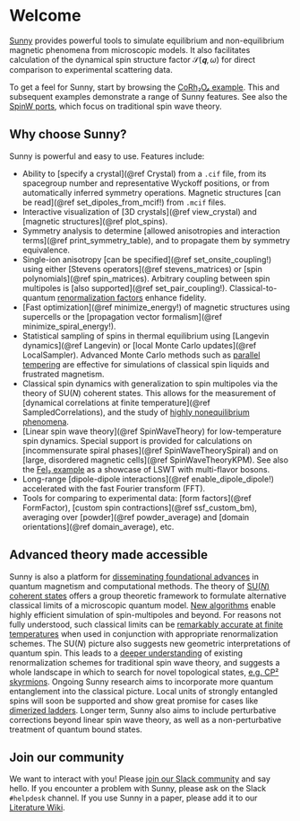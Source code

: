 # Welcome

[Sunny](https://github.com/SunnySuite/Sunny.jl/) provides powerful tools to
simulate equilibrium and non-equilibrium magnetic phenomena from microscopic
models. It also facilitates calculation of the dynamical spin structure factor
$\mathcal{S}(𝐪,ω)$ for direct comparison to experimental scattering data.

To get a feel for Sunny, start by browsing the [CoRh₂O₄ example](@ref "1. Spin
wave simulations of CoRh₂O₄"). This and subsequent examples demonstrate a range
of Sunny features. See also the [SpinW ports](@ref "SW01 - FM Heisenberg
chain"), which focus on traditional spin wave theory.

## Why choose Sunny?

Sunny is powerful and easy to use. Features include:

- Ability to [specify a crystal](@ref Crystal) from a `.cif` file, from its
  spacegroup number and representative Wyckoff positions, or from automatically
  inferred symmetry operations. Magnetic structures [can be read](@ref
  set_dipoles_from_mcif!) from `.mcif` files.
- Interactive visualization of [3D crystals](@ref view_crystal) and [magnetic
  structures](@ref plot_spins).
- Symmetry analysis to determine [allowed anisotropies and interaction
  terms](@ref print_symmetry_table), and to propagate them by symmetry
  equivalence.
- Single-ion anisotropy [can be specified](@ref set_onsite_coupling!) using
  either [Stevens operators](@ref stevens_matrices) or [spin polynomials](@ref
  spin_matrices). Arbitrary coupling between spin multipoles is [also
  supported](@ref set_pair_coupling!). Classical-to-quantum [renormalization
  factors](@ref "Interaction Renormalization") enhance fidelity.
- [Fast optimization](@ref minimize_energy!) of magnetic structures using
  supercells or the [propagation vector formalism](@ref
  minimize_spiral_energy!).
- Statistical sampling of spins in thermal equilibrium using [Langevin
  dynamics](@ref Langevin) or [local Monte Carlo updates](@ref LocalSampler).
  Advanced Monte Carlo methods such as [parallel
  tempering](https://github.com/SunnySuite/Sunny.jl/tree/main/examples/extra/Advanced_MC)
  are effective for simulations of classical spin liquids and frustrated
  magnetism.
- Classical spin dynamics with generalization to spin multipoles via the theory
  of SU(_N_) coherent states. This allows for the measurement of [dynamical
  correlations at finite temperature](@ref SampledCorrelations), and the study of
  [highly nonequilibrium phenomena](@ref "6. Dynamical quench into CP² skyrmion
  liquid").
- [Linear spin wave theory](@ref SpinWaveTheory) for low-temperature spin
  dynamics. Special support is provided for calculations on [incommensurate
  spiral phases](@ref SpinWaveTheorySpiral) and on [large, disordered magnetic
  cells](@ref SpinWaveTheoryKPM). See also the [FeI₂ example](@ref "3.
  Multi-flavor spin wave simulations of FeI₂") as a showcase of LSWT with
  multi-flavor bosons.
- Long-range [dipole-dipole interactions](@ref enable_dipole_dipole!)
  accelerated with the fast Fourier transform (FFT).
- Tools for comparing to experimental data: [form factors](@ref FormFactor),
  [custom spin contractions](@ref ssf_custom_bm), averaging over [powder](@ref
  powder_average) and [domain orientations](@ref domain_average), etc.

## Advanced theory made accessible

Sunny is also a platform for [disseminating foundational
advances](https://github.com/SunnySuite/Sunny.jl/wiki/Sunny-literature#methods)
in quantum magnetism and computational methods. The theory of [SU(_N_) coherent
states](https://doi.org/10.1103/PhysRevB.104.104409) offers a group theoretic
framework to formulate alternative classical limits of a microscopic quantum
model. [New algorithms](https://doi.org/10.1103/PhysRevB.106.235154) enable
highly efficient simulation of spin-multipoles and beyond. For reasons not fully
understood, such classical limits can be [remarkably accurate at finite
temperatures](https://doi.org/10.1103/PhysRevB.109.014427) when used in
conjunction with appropriate renormalization schemes. The SU(_N_) picture also
suggests new geometric interpretations of quantum spin. This leads to a [deeper
understanding](https://arxiv.org/abs/2304.03874) of existing renormalization
schemes for traditional spin wave theory, and suggests a whole landscape in
which to search for novel topological states, [e.g. CP²
skyrmions](https://doi.org/10.1038/s41467-023-39232-8). Ongoing Sunny research
aims to incorporate more quantum entanglement into the classical picture. Local
units of strongly entangled spins will soon be supported and show great promise
for cases like [dimerized ladders](https://doi.org/10.1103/PhysRevB.110.104403).
Longer term, Sunny also aims to include perturbative corrections beyond linear
spin wave theory, as well as a non-perturbative treatment of quantum bound
states.

## Join our community

We want to interact with you! Please [join our Slack
community](https://join.slack.com/t/sunny-users/shared_invite/zt-1otxwwko6-LzPtp7Fazkjx2XEqfgKqtA)
and say hello. If you encounter a problem with Sunny, please ask on the Slack
`#helpdesk` channel. If you use Sunny in a paper, please add it to our
[Literature
Wiki](https://github.com/SunnySuite/Sunny.jl/wiki/Sunny-literature#applications).

